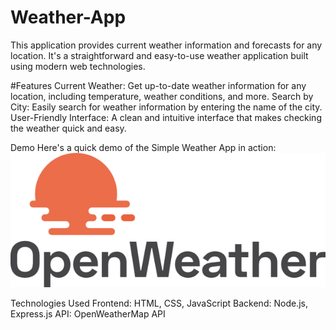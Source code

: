 # Weather-App

This application provides current weather information and forecasts for any location. It's a straightforward and easy-to-use weather application built using modern web technologies.

#Features
Current Weather: Get up-to-date weather information for any location, including temperature, weather conditions, and more.
Search by City: Easily search for weather information by entering the name of the city.
User-Friendly Interface: A clean and intuitive interface that makes checking the weather quick and easy.

Demo
Here's a quick demo of the Simple Weather App in action:
[![Watch the video](https://raw.githubusercontent.com/aaryank1/Weather-App/main/thumbnail.png)](https://raw.githubusercontent.com/aaryank1/Weather-App/main/demo.mp4)

Technologies Used
Frontend: HTML, CSS, JavaScript
Backend: Node.js, Express.js
API: OpenWeatherMap API
